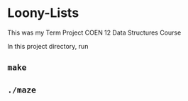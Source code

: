 # Loony-Lists
This was my Term Project COEN 12 Data Structures Course 

In this project directory, run 
 ## ``make``
 ## ``./maze``
